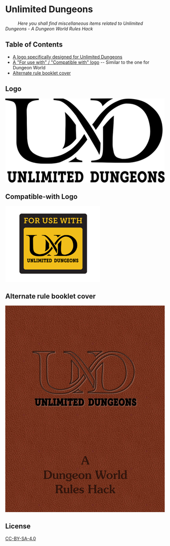 # Unlimited Dungeons

&nbsp;&nbsp;&nbsp;&nbsp;&nbsp;&nbsp;&nbsp;&nbsp;&nbsp;
_Here you shall find miscellaneous items related to Unlimited Dungeons - A Dungeon World Rules Hack_

## Table of Contents

* [A logo specifically designed for Unlimited Dungeons](#user-content-logo)
* [A "For use with" / "Compatible with" logo](#user-content-compatible-with-logo) -- Similar to the one for Dungeon World
* [Alternate rule booklet cover](#user-content-alternate-rule-booklet-cover)

## Logo

<a href="logo/UxD-Logo.svg"><img src="logo/UxD-Logo.svg" width="600"/></a>

## Compatible-with Logo

<a href="logo/UxD-Compat-Logo.svg"><img src="logo/UxD-Compat-Logo.svg" width="300"/></a>

## Alternate rule booklet cover

<a href="booklet/UxD-Cover.svg"><img src="booklet/UxD-Cover.svg" width="600"/></a>

## License

<a href="LICENSE">CC-BY-SA-4.0</a>
